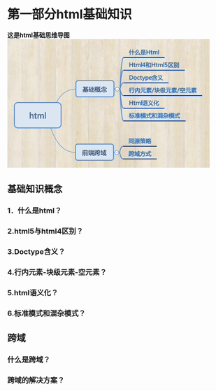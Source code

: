 # 第一部分html基础知识

**这是html基础思维导图**  
![这是html基础思维导图](./images/html.png "Title")

## 基础知识概念

### 1．什么是html？
### 2.html5与html4区别？
### 3.Doctype含义？
### 4.行内元素-块级元素-空元素？
### 5.html语义化？
### 6.标准模式和混杂模式？

## 跨域

### 什么是跨域？
### 跨域的解决方案？




